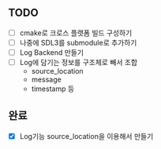 ## TODO

- [ ] cmake로 크로스 플랫폼 빌드 구성하기
- [ ] 나중에 SDL3를 submodule로 추가하기
- [ ] Log Backend 만들기
- [ ] Log에 담기는 정보를 구조체로 빼서 조합
  - source_location
  - message
  - timestamp 등

## 완료
- [x] Log기능 source_location을 이용해서 만들기
